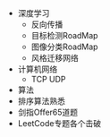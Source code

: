 - 深度学习
    - 反向传播
    - 目标检测RoadMap
    - 图像分类RoadMap
    - 风格迁移网络
- 计算机网络 
    -   TCP UDP
- 算法 
-   排序算法熟悉
-   剑指Offer65道题
-   LeetCode专题各个击破
